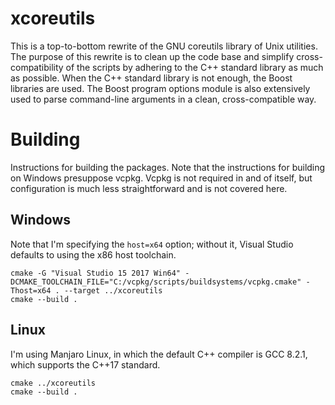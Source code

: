 
# xcoreutils

This is a top-to-bottom rewrite of the GNU coreutils library of Unix utilities. The purpose of this rewrite is to clean up the code base and simplify cross-compatibility of the scripts by adhering to the C++ standard library as much as possible. When the C++ standard library is not enough, the Boost libraries are used. The Boost program options module is also extensively used to parse command-line arguments in a clean, cross-compatible way.

# Building

Instructions for building the packages. Note that the instructions for building on Windows presuppose vcpkg. Vcpkg is not required in and of itself, but configuration is much less straightforward and is not covered here.

## Windows

Note that I'm specifying the `host=x64` option; without it, Visual Studio defaults to using the x86 host toolchain.

```
cmake -G "Visual Studio 15 2017 Win64" -DCMAKE_TOOLCHAIN_FILE="C:/vcpkg/scripts/buildsystems/vcpkg.cmake" -Thost=x64 . --target ../xcoreutils
cmake --build .
```

## Linux

I'm using Manjaro Linux, in which the default C++ compiler is GCC 8.2.1, which supports the C++17 standard.

```
cmake ../xcoreutils
cmake --build .
```
